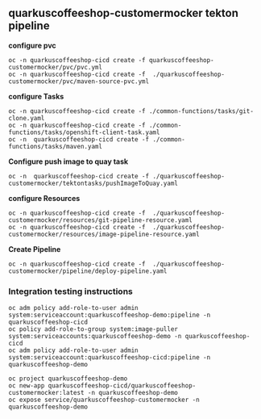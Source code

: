 ## quarkuscoffeeshop-customermocker tekton pipeline

**configure pvc**
```
oc -n quarkuscoffeeshop-cicd create -f quarkuscoffeeshop-customermocker/pvc/pvc.yml
oc -n quarkuscoffeeshop-cicd create -f  ./quarkuscoffeeshop-customermocker/pvc/maven-source-pvc.yml
```


**configure Tasks**
```
oc -n quarkuscoffeeshop-cicd create -f ./common-functions/tasks/git-clone.yaml
oc -n quarkuscoffeeshop-cicd create -f ./common-functions/tasks/openshift-client-task.yaml
oc -n  quarkuscoffeeshop-cicd create -f ./common-functions/tasks/maven.yaml
```

**Configure push image to quay task**
```
oc -n  quarkuscoffeeshop-cicd create -f ./quarkuscoffeeshop-customermocker/tektontasks/pushImageToQuay.yaml
```

**configure Resources**
```
oc -n quarkuscoffeeshop-cicd create -f  ./quarkuscoffeeshop-customermocker/resources/git-pipeline-resource.yaml
oc -n quarkuscoffeeshop-cicd create -f  ./quarkuscoffeeshop-customermocker/resources/image-pipeline-resource.yaml
```

**Create Pipeline**
```
oc -n quarkuscoffeeshop-cicd create -f  ./quarkuscoffeeshop-customermocker/pipeline/deploy-pipeline.yaml
```


### Integration testing instructions 
```
oc adm policy add-role-to-user admin system:serviceaccount:quarkuscoffeeshop-demo:pipeline -n quarkuscoffeeshop-cicd
oc policy add-role-to-group system:image-puller system:serviceaccounts:quarkuscoffeeshop-demo -n quarkuscoffeeshop-cicd
oc adm policy add-role-to-user admin system:serviceaccount:quarkuscoffeeshop-cicd:pipeline -n quarkuscoffeeshop-demo

oc project quarkuscoffeeshop-demo
oc new-app quarkuscoffeeshop-cicd/quarkuscoffeeshop-customermocker:latest -n quarkuscoffeeshop-demo
oc expose service/quarkuscoffeeshop-customermocker -n quarkuscoffeeshop-demo
```
